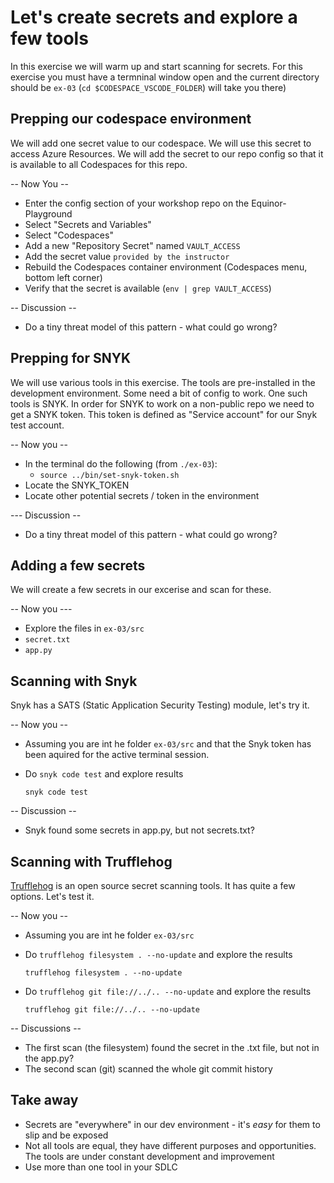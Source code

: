 # Let's create secrets and explore a few tools

In this exercise we will warm up and start scanning for secrets. For this exercise you must have a termninal window open and the current directory should be `ex-03` (`cd $CODESPACE_VSCODE_FOLDER`) will take you there)

## Prepping our codespace environment

We will add one secret value to our codespace. We will use this secret to access Azure Resources. We will add the secret to our repo config so that it is available to all Codespaces for this repo.

-- Now You --

- Enter the config section of your workshop repo on the Equinor-Playground
- Select "Secrets and Variables"
- Select "Codespaces"
- Add a new "Repository Secret" named `VAULT_ACCESS`
- Add the secret value `provided by the instructor`
- Rebuild the Codespaces container environment (Codespaces menu, bottom left corner)
- Verify that the secret is available (`env | grep VAULT_ACCESS`)

-- Discussion --

- Do a tiny threat model of this pattern - what could go wrong?


## Prepping for SNYK

We will use various tools in this exercise. The tools are pre-installed in the development environment. Some need a bit of config to work. One such tools is SNYK. In order for SNYK to work on a non-public repo we need to get a SNYK token. This token is defined as "Service account" for our Snyk test account.

-- Now you --

- In the terminal do the following (from `./ex-03`):
  - `source ../bin/set-snyk-token.sh `
- Locate the SNYK_TOKEN
- Locate other potential secrets / token in the environment

--- Discussion --

- Do a tiny threat model of this pattern - what could go wrong?

## Adding a few secrets

We will create a few secrets in our excerise and scan for these.

-- Now you ---

- Explore the files in `ex-03/src`
- `secret.txt`
- `app.py`

## Scanning with Snyk

Snyk has a SATS (Static Application Security Testing) module, let's try it.

-- Now you --

- Assuming you are int he folder `ex-03/src` and that the Snyk token has been aquired for the active terminal session.
- Do `snyk code test` and explore results

  ```shell
  snyk code test
  ```

-- Discussion --

- Snyk found some secrets in app.py, but not secrets.txt?

## Scanning with Trufflehog

[Trufflehog](https://github.com/trufflesecurity/trufflehog) is an open source secret scanning tools. It has quite a few options. Let's test it.

-- Now you --

- Assuming you are int he folder `ex-03/src` 
- Do `trufflehog filesystem . --no-update` and explore the results

  ```shell
  trufflehog filesystem . --no-update
  ```

- Do `trufflehog git file://../.. --no-update` and explore the results

  ```shell
  trufflehog git file://../.. --no-update
  ```

-- Discussions --

- The first scan (the filesystem) found the secret in the .txt file, but not in the app.py?
- The second scan (git) scanned the whole git commit history

## Take away

- Secrets are "everywhere" in our dev environment  - it's *easy* for them to slip and be exposed
- Not all tools are equal, they have different purposes and opportunities. The tools are under constant development and improvement
- Use more than one tool in your SDLC
